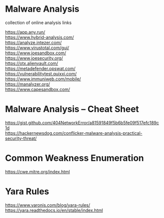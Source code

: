 # Malware Analysis
collection of online analysis links

https://app.any.run/
</br>
https://www.hybrid-analysis.com/
</br>
https://analyze.intezer.com/
</br>
https://www.virustotal.com/gui/
</br>
https://www.joesandbox.com/
</br>
https://www.joesecurity.org/
</br>
https://otx.alienvault.com/
</br>
https://metadefender.opswat.com/
</br>
https://vulnerabilitytest.quixxi.com/
</br>
https://www.immuniweb.com/mobile/
</br>
https://manalyzer.org/
</br>
https://www.capesandbox.com/

# Malware Analysis – Cheat Sheet
https://gist.github.com/404NetworkError/a81591849f5b6b5fe09f517efc189c1d
</br>
https://hackernewsdog.com/conflicker-malware-analysis-practical-security-threat/

# Common Weakness Enumeration
https://cwe.mitre.org/index.html

# Yara Rules
https://www.varonis.com/blog/yara-rules/
</br>
https://yara.readthedocs.io/en/stable/index.html

